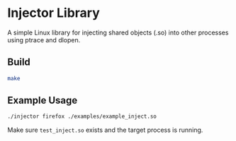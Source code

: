 # Injector Library

A simple Linux library for injecting shared objects (.so) into other processes using ptrace and dlopen.

## Build

```bash
make
```

## Example Usage

```bash
./injector firefox ./examples/example_inject.so
```

Make sure `test_inject.so` exists and the target process is running.
